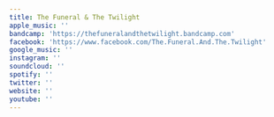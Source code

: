 ```yaml
---
title: The Funeral & The Twilight
apple_music: ''
bandcamp: 'https://thefuneralandthetwilight.bandcamp.com'
facebook: 'https://www.facebook.com/The.Funeral.And.The.Twilight'
google_music: ''
instagram: ''
soundcloud: ''
spotify: ''
twitter: ''
website: ''
youtube: ''
---
```

